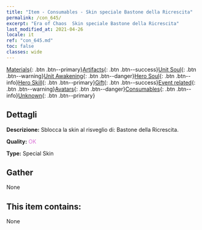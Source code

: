 ```yaml
---
title: "Item - Consumables - Skin speciale Bastone della Ricrescita"
permalink: /con_645/
excerpt: "Era of Chaos  Skin speciale Bastone della Ricrescita"
last_modified_at: 2021-04-26
locale: it
ref: "con_645.md"
toc: false
classes: wide
---
```

 [Materials](/ItemsIT/){: .btn .btn--primary}[Artifacts](/ItemsIT/Artifacts/){: .btn .btn--success}[Unit Soul](/ItemsIT/UnitSoul/){: .btn .btn--warning}[Unit Awakening](/ItemsIT/UnitAwakening/){: .btn .btn--danger}[Hero Soul](/ItemsIT/HeroSoul/){: .btn .btn--info}[Hero Skill](/ItemsIT/HeroSkill/){: .btn .btn--primary}[Gift](/ItemsIT/Gift/){: .btn .btn--success}[Event related](/ItemsIT/Events/){: .btn .btn--warning}[Avatars](/ItemsIT/Avatars/){: .btn .btn--danger}[Consumables](/ItemsIT/Consumables/){: .btn .btn--info}[Unknown](/ItemsIT/Unknown/){: .btn .btn--primary}

## Dettagli
 **Descrizione:** Sblocca la skin al risveglio di: Bastone della Ricrescita.

 **Quality:** <span style="color: #DA70D6">OK</span>

 **Type:** Special Skin

## Gather

  None

## This item contains:

  None

